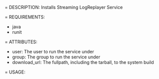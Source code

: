 = DESCRIPTION:
Installs Streaming LogReplayer Service
 
= REQUIREMENTS:
* java
* runit
 
= ATTRIBUTES:
* user: The user to run the service under
* group: The group to run the service under
* download_url: The fullpath, including the tarball, to the system build


= USAGE:
